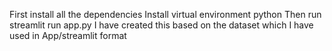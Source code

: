 First install all the dependencies
Install virtual environment python
Then run streamlit run app.py
I have created this based on the dataset which I have used in App/streamlit format 

